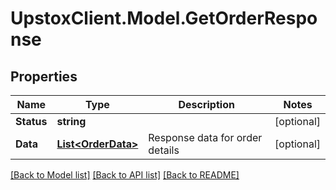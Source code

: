 # UpstoxClient.Model.GetOrderResponse
## Properties

Name | Type | Description | Notes
------------ | ------------- | ------------- | -------------
**Status** | **string** |  | [optional] 
**Data** | [**List&lt;OrderData&gt;**](OrderData.md) | Response data for order details | [optional] 

[[Back to Model list]](../README.md#documentation-for-models) [[Back to API list]](../README.md#documentation-for-api-endpoints) [[Back to README]](../README.md)


